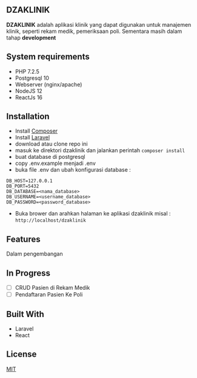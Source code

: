 
## DZAKLINIK
**DZAKLINIK** adalah aplikasi klinik yang dapat digunakan untuk manajemen klinik, seperti rekam medik, pemeriksaan poli. Sementara masih dalam tahap **development**

## System requirements

- PHP 7.2.5
- Postgresql 10
- Webserver (nginx/apache)
- NodeJS 12
- ReactJs 16

## Installation
- Install [Composer](https://getcomposer.org/doc/00-intro.md#installation-linux-unix-maco)
- Install [Laravel](https://laravel.com/docs/7.x)
- download atau clone repo ini
- masuk ke direktori dzaklinik dan jalankan perintah `composer install`
- buat database di postgresql
- copy .env.example menjadi .env
- buka file .env dan ubah konfigurasi database :
``` DB_CONNECTION=pgsql
DB_HOST=127.0.0.1
DB_PORT=5432
DB_DATABASE=<nama_database>
DB_USERNAME=<username_database>
DB_PASSWORD=<password_database>
````
- Buka brower dan arahkan halaman ke aplikasi dzaklinik misal : `http://localhost/dzaklinik`
 
## Features
Dalam pengembangan

## In Progress

- [ ] CRUD Pasien di Rekam Medik
- [ ] Pendaftaran Pasien Ke Poli

## Built With
- Laravel
- React

## License
[MIT](https://opensource.org/licenses/MIT) 